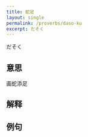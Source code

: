 ```yaml
---
title: 蛇足
layout: single
permalink: /proverbs/daso-ku
excerpt: だそく
---
```


だそく

## 意思

画蛇添足

## 解释

## 例句


